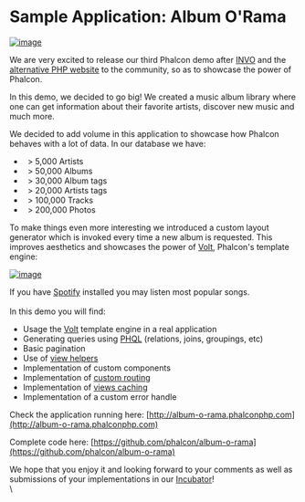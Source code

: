 <!--
slug: sample-application-album-orama
date: Sat Dec 08 2012 19:54:00 GMT-0500 (EST)
tags: music, spotify, sample, php, phalcon
title: Sample Application: Album O'Rama
id: 37515965262
link: http://blog.phalconphp.com/post/37515965262/sample-application-album-orama
raw: {"blog_name":"phalconphp","id":37515965262,"post_url":"http://blog.phalconphp.com/post/37515965262/sample-application-album-orama","slug":"sample-application-album-orama","type":"text","date":"2012-12-09 00:54:00 GMT","timestamp":1355014440,"state":"published","format":"html","reblog_key":"oha32LGF","tags":["music","spotify","sample","php","phalcon"],"short_url":"http://tmblr.co/Z6PumvYy83DE","highlighted":[],"note_count":3,"source_url":"http://album-o-rama.phalconphp.com","source_title":"album-o-rama.phalconphp.com","title":"Sample Application: Album O'Rama","body":"<div><a href=\"http://album-o-rama.phalconphp.com\"><img alt=\"image\" src=\"http://static.phalconphp.com/blog/img/albumorama.jpg\"/></a></div>\n<p>We are very excited to release our third Phalcon demo after <a href=\"http://blog.phalconphp.com/post/20928554661/invo-a-sample-application\">INVO</a> and the <a href=\"http://blog.phalconphp.com/post/24622423072/sample-application-php-alternative-site\">alternative PHP website</a> to the community, so as to showcase the power of Phalcon.</p>\n<p>In this demo, we decided to go big! We created a music album library where one can get information about their favorite artists, discover new music and much more.</p>\n<p>We decided to add volume in this application to showcase how Phalcon behaves with a lot of data. In our database we have:</p>\n<ul><li>  &gt; 5,000 Artists</li>\n<li>  &gt; 50,000 Albums</li>\n<li>  &gt; 30,000 Album tags</li>\n<li>  &gt; 20,000 Artists tags</li>\n<li>  &gt; 100,000 Tracks</li>\n<li>  &gt; 200,000 Photos</li>\n</ul><p>To make things even more interesting we introduced a custom layout generator which is invoked every time a new album is requested. This improves aesthetics and showcases the power of <a href=\"https://docs.phalconphp.com/en/latest/reference/volt.html\">Volt</a>, Phalcon&rsquo;s template engine:</p>\n<div><a href=\"http://album-o-rama.phalconphp.com/album/155/Battle+Born\"><img alt=\"image\" src=\"http://static.phalconphp.com/blog/img/album.jpg\"/></a></div>\n<p>If you have <a href=\"http://spotify.com/\">Spotify</a> installed you may listen most popular songs.<br/><br/>In this demo you will find:</p>\n<ul><li>Usage the <a href=\"https://docs.phalconphp.com/en/latest/reference/volt.html\">Volt</a> template engine in a real application</li>\n<li>Generating queries using <a href=\"https://docs.phalconphp.com/en/latest/reference/phql.html\">PHQL</a> (relations, joins, groupings, etc)</li>\n<li>Basic pagination</li>\n<li>Use of <a href=\"https://docs.phalconphp.com/en/latest/reference/tags.html\">view helpers</a></li>\n<li>Implementation of custom components</li>\n<li>Implementation of <a href=\"https://docs.phalconphp.com/en/latest/reference/routing.html\">custom routing</a></li>\n<li>Implementation of <a href=\"https://docs.phalconphp.com/en/latest/reference/views.html#caching-view-fragments\">views caching</a></li>\n<li>Implementation of a custom error handle</li>\n</ul><p>Check the application running here: <a href=\"http://album-o-rama.phalconphp.com\">http://album-o-rama.phalconphp.com</a></p>\n<p>Complete code here: <a href=\"https://github.com/phalcon/album-o-rama\">https://github.com/phalcon/album-o-rama</a></p>\n<p>We hope that you enjoy it and looking forward to your comments as well as submissions of your implementations in our <a href=\"https://github.com/phalcon/incubator\">Incubator</a>!<br/><br/></p>","reblog":{"tree_html":"","comment":"<div><a href=\"http://album-o-rama.phalconphp.com\"><img alt=\"image\" src=\"http://static.phalconphp.com/blog/img/albumorama.jpg\"></a></div>\n<p>We are very excited to release our&nbsp;third Phalcon demo after <a href=\"http://blog.phalconphp.com/post/20928554661/invo-a-sample-application\">INVO</a> and the <a href=\"http://blog.phalconphp.com/post/24622423072/sample-application-php-alternative-site\">alternative PHP website</a> to the community, so as to showcase the power of Phalcon.</p>\n<p>In this demo, we decided to go big! We&nbsp;created a music album library where one can get information about their favorite artists, discover new music and much more.</p>\n<p>We decided to add volume in this application to showcase how Phalcon behaves with a lot of data. In our database we have:</p>\n<ul><li>&nbsp; &gt; 5,000 Artists</li>\n<li>&nbsp; &gt; 50,000 Albums</li>\n<li>&nbsp; &gt; 30,000 Album tags</li>\n<li>&nbsp; &gt; 20,000 Artists tags</li>\n<li>&nbsp; &gt; 100,000 Tracks</li>\n<li>&nbsp; &gt; 200,000 Photos</li>\n</ul><p>To make things even more interesting we introduced a custom layout generator which is invoked every time a new album is requested. This improves aesthetics and showcases the power of <a href=\"https://docs.phalconphp.com/en/latest/reference/volt.html\">Volt</a>, Phalcon&rsquo;s template engine:</p>\n<div><a href=\"http://album-o-rama.phalconphp.com/album/155/Battle+Born\"><img alt=\"image\" src=\"http://static.phalconphp.com/blog/img/album.jpg\"></a></div>\n<p>If you have <a href=\"http://spotify.com/\">Spotify</a> installed you may listen most popular songs.<br><br>In this demo you will find:</p>\n<ul><li>Usage the <a href=\"https://docs.phalconphp.com/en/latest/reference/volt.html\">Volt</a> template engine in a real application</li>\n<li>Generating queries using <a href=\"https://docs.phalconphp.com/en/latest/reference/phql.html\">PHQL</a> (relations, joins, groupings, etc)</li>\n<li>Basic pagination</li>\n<li>Use of <a href=\"https://docs.phalconphp.com/en/latest/reference/tags.html\">view helpers</a></li>\n<li>Implementation of custom components</li>\n<li>Implementation of <a href=\"https://docs.phalconphp.com/en/latest/reference/routing.html\">custom routing</a></li>\n<li>Implementation of <a href=\"https://docs.phalconphp.com/en/latest/reference/views.html#caching-view-fragments\">views caching</a></li>\n<li>Implementation of a custom error handle</li>\n</ul><p>Check the application running here: <a href=\"http://album-o-rama.phalconphp.com\">http://album-o-rama.phalconphp.com</a></p>\n<p>Complete code here: <a href=\"https://github.com/phalcon/album-o-rama\">https://github.com/phalcon/album-o-rama</a></p>\n<p>We hope that you enjoy it and looking forward to your comments as well as submissions of your implementations in our <a href=\"https://github.com/phalcon/incubator\">Incubator</a>!<br><br></p>"},"trail":[{"blog":{"name":"phalconphp","theme":{"header_full_width":1117,"header_full_height":426,"header_focus_width":758,"header_focus_height":426,"avatar_shape":"square","background_color":"#FAFAFA","body_font":"Helvetica Neue","header_bounds":"0,937,426,179","header_image":"http://static.tumblr.com/be2b0380984b972b47699d457f4c0ffb/ivjir8a/815nn0qo7/tumblr_static_28z87js742xwowwo0kco04ogs.jpg","header_image_focused":"http://static.tumblr.com/be2b0380984b972b47699d457f4c0ffb/ivjir8a/laHnn0qo9/tumblr_static_tumblr_static_28z87js742xwowwo0kco04ogs_focused_v3.jpg","header_image_scaled":"http://static.tumblr.com/be2b0380984b972b47699d457f4c0ffb/ivjir8a/815nn0qo7/tumblr_static_28z87js742xwowwo0kco04ogs_2048_v2.jpg","header_stretch":true,"link_color":"#529ECC","show_avatar":true,"show_description":true,"show_header_image":true,"show_title":true,"title_color":"#444444","title_font":"Gibson","title_font_weight":"bold"}},"post":{"id":"37515965262"},"content":"<div><a href=\"http://album-o-rama.phalconphp.com\"><img alt=\"image\" src=\"http://static.phalconphp.com/blog/img/albumorama.jpg\"></a></div>\n<p>We are very excited to release our third Phalcon demo after <a href=\"http://blog.phalconphp.com/post/20928554661/invo-a-sample-application\">INVO</a> and the <a href=\"http://blog.phalconphp.com/post/24622423072/sample-application-php-alternative-site\">alternative PHP website</a> to the community, so as to showcase the power of Phalcon.</p>\n<p>In this demo, we decided to go big! We created a music album library where one can get information about their favorite artists, discover new music and much more.</p>\n<p>We decided to add volume in this application to showcase how Phalcon behaves with a lot of data. In our database we have:</p>\n<ul><li>  > 5,000 Artists</li>\n<li>  > 50,000 Albums</li>\n<li>  > 30,000 Album tags</li>\n<li>  > 20,000 Artists tags</li>\n<li>  > 100,000 Tracks</li>\n<li>  > 200,000 Photos</li>\n</ul><p>To make things even more interesting we introduced a custom layout generator which is invoked every time a new album is requested. This improves aesthetics and showcases the power of <a href=\"https://docs.phalconphp.com/en/latest/reference/volt.html\">Volt</a>, Phalcon's template engine:</p>\n<div><a href=\"http://album-o-rama.phalconphp.com/album/155/Battle+Born\"><img alt=\"image\" src=\"http://static.phalconphp.com/blog/img/album.jpg\"></a></div>\n<p>If you have <a href=\"http://spotify.com/\">Spotify</a> installed you may listen most popular songs.<br><br>In this demo you will find:</p>\n<ul><li>Usage the <a href=\"https://docs.phalconphp.com/en/latest/reference/volt.html\">Volt</a> template engine in a real application</li>\n<li>Generating queries using <a href=\"https://docs.phalconphp.com/en/latest/reference/phql.html\">PHQL</a> (relations, joins, groupings, etc)</li>\n<li>Basic pagination</li>\n<li>Use of <a href=\"https://docs.phalconphp.com/en/latest/reference/tags.html\">view helpers</a></li>\n<li>Implementation of custom components</li>\n<li>Implementation of <a href=\"https://docs.phalconphp.com/en/latest/reference/routing.html\">custom routing</a></li>\n<li>Implementation of <a href=\"https://docs.phalconphp.com/en/latest/reference/views.html#caching-view-fragments\">views caching</a></li>\n<li>Implementation of a custom error handle</li>\n</ul><p>Check the application running here: <a href=\"http://album-o-rama.phalconphp.com\">http://album-o-rama.phalconphp.com</a></p>\n<p>Complete code here: <a href=\"https://github.com/phalcon/album-o-rama\">https://github.com/phalcon/album-o-rama</a></p>\n<p>We hope that you enjoy it and looking forward to your comments as well as submissions of your implementations in our <a href=\"https://github.com/phalcon/incubator\">Incubator</a>!<br><br></p>","content_raw":"<div><a href=\"http://album-o-rama.phalconphp.com\"><img alt=\"image\" src=\"http://static.phalconphp.com/blog/img/albumorama.jpg\"></a></div>\r\n<p>We are very excited to release our&nbsp;third Phalcon demo after <a href=\"http://blog.phalconphp.com/post/20928554661/invo-a-sample-application\">INVO</a> and the <a href=\"http://blog.phalconphp.com/post/24622423072/sample-application-php-alternative-site\">alternative PHP website</a> to the community, so as to showcase the power of Phalcon.</p>\r\n<p>In this demo, we decided to go big! We&nbsp;created a music album library where one can get information about their favorite artists, discover new music and much more.</p>\r\n<p>We decided to add volume in this application to showcase how Phalcon behaves with a lot of data. In our database we have:</p>\r\n<ul><li>&nbsp; &gt; 5,000 Artists</li>\r\n<li>&nbsp; &gt; 50,000 Albums</li>\r\n<li>&nbsp; &gt; 30,000 Album tags</li>\r\n<li>&nbsp; &gt; 20,000 Artists tags</li>\r\n<li>&nbsp; &gt; 100,000 Tracks</li>\r\n<li>&nbsp; &gt; 200,000 Photos</li>\r\n</ul><p>To make things even more interesting we introduced a custom layout generator which is invoked every time a new album is requested. This improves aesthetics and showcases the power of <a href=\"https://docs.phalconphp.com/en/latest/reference/volt.html\">Volt</a>, Phalcon's template engine:</p>\r\n<div><a href=\"http://album-o-rama.phalconphp.com/album/155/Battle+Born\"><img alt=\"image\" src=\"http://static.phalconphp.com/blog/img/album.jpg\"></a></div>\r\n<p>If you have <a href=\"http://spotify.com/\">Spotify</a> installed you may listen most popular songs.<br><br>In this demo you will find:</p>\r\n<ul><li>Usage the <a href=\"https://docs.phalconphp.com/en/latest/reference/volt.html\">Volt</a> template engine in a real application</li>\r\n<li>Generating queries using <a href=\"https://docs.phalconphp.com/en/latest/reference/phql.html\">PHQL</a> (relations, joins, groupings, etc)</li>\r\n<li>Basic pagination</li>\r\n<li>Use of <a href=\"https://docs.phalconphp.com/en/latest/reference/tags.html\">view helpers</a></li>\r\n<li>Implementation of custom components</li>\r\n<li>Implementation of <a href=\"https://docs.phalconphp.com/en/latest/reference/routing.html\">custom routing</a></li>\r\n<li>Implementation of <a href=\"https://docs.phalconphp.com/en/latest/reference/views.html#caching-view-fragments\">views caching</a></li>\r\n<li>Implementation of a custom error handle</li>\r\n</ul><p>Check the application running here: <a href=\"http://album-o-rama.phalconphp.com\">http://album-o-rama.phalconphp.com</a></p>\r\n<p>Complete code here: <a href=\"https://github.com/phalcon/album-o-rama\">https://github.com/phalcon/album-o-rama</a></p>\r\n<p>We hope that you enjoy it and looking forward to your comments as well as submissions of your implementations in our <a href=\"https://github.com/phalcon/incubator\">Incubator</a>!<br><br></p>","is_current_item":true,"is_root_item":true}]}
publish: 2012-12-08
-->


Sample Application: Album O'Rama
================================

[![image](http://static.phalconphp.com/blog/img/albumorama.jpg)](http://album-o-rama.phalconphp.com)

We are very excited to release our third Phalcon demo after
[INVO](http://blog.phalconphp.com/post/20928554661/invo-a-sample-application)
and the [alternative PHP
website](http://blog.phalconphp.com/post/24622423072/sample-application-php-alternative-site)
to the community, so as to showcase the power of Phalcon.

In this demo, we decided to go big! We created a music album library
where one can get information about their favorite artists, discover new
music and much more.

We decided to add volume in this application to showcase how Phalcon
behaves with a lot of data. In our database we have:

-     \> 5,000 Artists
-     \> 50,000 Albums
-     \> 30,000 Album tags
-     \> 20,000 Artists tags
-     \> 100,000 Tracks
-     \> 200,000 Photos

To make things even more interesting we introduced a custom layout
generator which is invoked every time a new album is requested. This
improves aesthetics and showcases the power of
[Volt](https://docs.phalconphp.com/en/latest/reference/volt.html),
Phalcon's template engine:

[![image](http://static.phalconphp.com/blog/img/album.jpg)](http://album-o-rama.phalconphp.com/album/155/Battle+Born)

If you have [Spotify](http://spotify.com/) installed you may listen most
popular songs.\
\
In this demo you will find:

-   Usage the
    [Volt](https://docs.phalconphp.com/en/latest/reference/volt.html)
    template engine in a real application
-   Generating queries using
    [PHQL](https://docs.phalconphp.com/en/latest/reference/phql.html)
    (relations, joins, groupings, etc)
-   Basic pagination
-   Use of [view
    helpers](https://docs.phalconphp.com/en/latest/reference/tags.html)
-   Implementation of custom components
-   Implementation of [custom
    routing](https://docs.phalconphp.com/en/latest/reference/routing.html)
-   Implementation of [views
    caching](https://docs.phalconphp.com/en/latest/reference/views.html#caching-view-fragments)
-   Implementation of a custom error handle

Check the application running here:
[http://album-o-rama.phalconphp.com](http://album-o-rama.phalconphp.com)

Complete code here:
[https://github.com/phalcon/album-o-rama](https://github.com/phalcon/album-o-rama)

We hope that you enjoy it and looking forward to your comments as well
as submissions of your implementations in our
[Incubator](https://github.com/phalcon/incubator)!\
\


